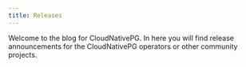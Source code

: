 ```yaml
---
title: Releases
---
```


Welcome to the blog for CloudNativePG. In here you will find release
announcements for the CloudNativePG operators or other community
projects.
